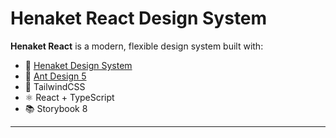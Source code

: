 
# Henaket React Design System

**Henaket React** is a modern, flexible design system built with:

- 🧩 [Henaket Design System](https://www.figma.com/community/file/1257654638425705295)
- 🧩 [Ant Design 5](https://ant.design/)
- 🎨 TailwindCSS
- ⚛️ React + TypeScript
- 📚 Storybook 8

---

